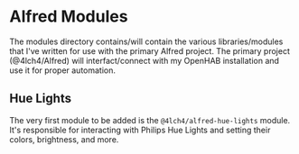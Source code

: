 # Alfred Modules

The modules directory contains/will contain the various libraries/modules that I've written for use with the primary Alfred project. The primary project (@4lch4/Alfred) will interfact/connect with my OpenHAB installation and use it for proper automation.

## Hue Lights

The very first module to be added is the `@4lch4/alfred-hue-lights` module. It's responsible for interacting with Philips Hue Lights and setting their colors, brightness, and more.
